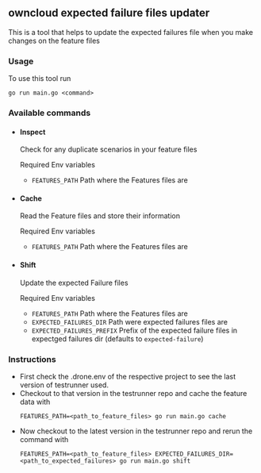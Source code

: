 ## owncloud expected failure files updater
This is a tool that helps to update the expected failures file when you make changes on the feature files

### Usage
To use this tool run
```
go run main.go <command>
```

### Available commands
- #### Inspect
    Check for any duplicate scenarios in your feature files

    Required Env variables 

    - `FEATURES_PATH` Path where the Features files are


- #### Cache
    Read the Feature files and store their information

    Required Env variables 

    - `FEATURES_PATH` Path where the Features files are

- #### Shift
    Update the expected Failure files

    Required Env variables 

    - `FEATURES_PATH` Path where the Features files are
    - `EXPECTED_FAILURES_DIR` Path were expected failures files are
    - `EXPECTED_FAILURES_PREFIX` Prefix of the expected failure files in expectged failures dir (defaults to `expected-failure`)

### Instructions
- First check the .drone.env of the respective project to see the last version of testrunner used.
- Checkout to that version in the testrunner repo and cache the feature data with
    ```
    FEATURES_PATH=<path_to_feature_files> go run main.go cache
    ```
- Now checkout to the latest version in the testrunner repo and rerun the command with
    ```
    FEATURES_PATH=<path_to_feature_files> EXPECTED_FAILURES_DIR=<path_to_expected_failures> go run main.go shift
    ```

